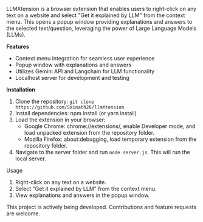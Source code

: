 LLMXtension is a browser extension that enables users to right-click on any text on a website and select "Get it explained by LLM" from the context menu. This opens a popup window providing explanations and answers to the selected text/question, leveraging the power of Large Language Models (LLMs).

**Features**
- Context menu integration for seamless user experience
- Popup window with explanations and answers
- Utilizes Gemini API and Langchain for LLM functionality
- Localhost server for development and testing

**Installation**
1. Clone the repository: `git clone https://github.com/Sainath26/llmXtension`
2. Install dependencies: npm install (or yarn install)
3. Load the extension in your browser:
    - Google Chrome: chrome://extensions/, enable Developer mode, and load unpacked extension from the repository folder.
    - Mozilla Firefox: about:debugging, load temporary extension from the repository folder.
4. Navigate to the server folder and run `node server.js`. This will run the local server.
 
Usage
1. Right-click on any text on a website.
2. Select "Get it explained by LLM" from the context menu.
3. View explanations and answers in the popup window.


This project is actively being developed. Contributions and feature requests are welcome.
